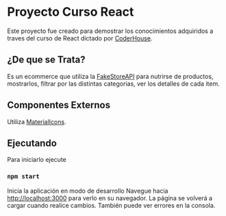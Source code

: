 # Proyecto Curso React
Este proyecto fue creado para demostrar los conocimientos adquiridos a traves del curso de React dictado por [CoderHouse](https://www.coderhouse.com/online/reactjs).

## ¿De que se Trata?
Es un ecommerce que utiliza la [FakeStoreAPI](https://fakestoreapi.com/) para nutrirse de productos, mostrarlos, filtrar por las distintas categorias, ver los detalles de cada item.

## Componentes Externos
Utiliza [MaterialIcons](https://mui.com/material-ui/getting-started/overview/).

## Ejecutando
Para iniciarlo ejecute

### `npm start`
Inicia la aplicación en  modo de desarrollo
Navegue hacia [http://localhost:3000](http://localhost:3000) para verlo en su navegador.
La página se volverá a cargar cuando realice cambios. También puede ver errores en la consola.